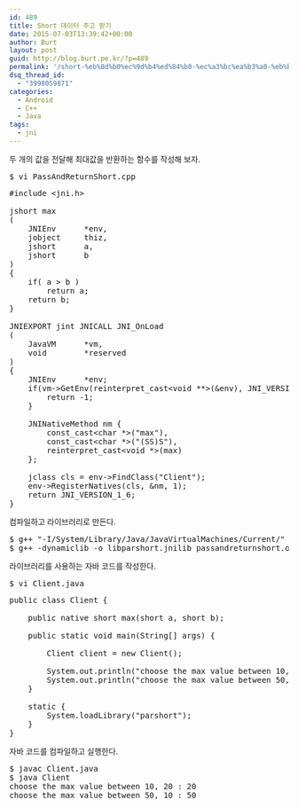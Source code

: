 ```yaml
---
id: 489
title: Short 데이터 주고 받기
date: 2015-07-03T13:39:42+00:00
author: Burt
layout: post
guid: http://blog.burt.pe.kr/?p=489
permalink: '/short-%eb%8d%b0%ec%9d%b4%ed%84%b0-%ec%a3%bc%ea%b3%a0-%eb%b0%9b%ea%b8%b0/'
dsq_thread_id:
  - "3998059871"
categories:
  - Android
  - C++
  - Java
tags:
  - jni
---
```

<p class="p1">
  <span class="s1">두 개의 값을 전달해 최대값을 반환하는 함수를 작성해 보자. </span><!--more-->
</p>

<pre class="lang:default decode:true ">$ vi PassAndReturnShort.cpp</pre>

<pre class="lang:default decode:true ">#include &lt;jni.h&gt;

jshort max
(
    JNIEnv      *env,
    jobject     thiz,
    jshort      a,
    jshort      b
)
{
    if( a &gt; b )
        return a;
    return b;
}

JNIEXPORT jint JNICALL JNI_OnLoad
(
    JavaVM      *vm,
    void        *reserved
)
{
    JNIEnv      *env;
    if(vm-&gt;GetEnv(reinterpret_cast&lt;void **&gt;(&env), JNI_VERSION_1_6)) {
        return -1;
    }
    
    JNINativeMethod nm {
        const_cast&lt;char *&gt;("max"),
        const_cast&lt;char *&gt;("(SS)S"),
        reinterpret_cast&lt;void *&gt;(max)
    };
    
    jclass cls = env-&gt;FindClass("Client");
    env-&gt;RegisterNatives(cls, &nm, 1);
    return JNI_VERSION_1_6;
}</pre>

컴파일하고 라이브러리로 만든다.

<pre class="lang:default decode:true ">$ g++ "-I/System/Library/Java/JavaVirtualMachines/Current/" -std=c++11 -c PassAndReturnShort.cpp
$ g++ -dynamiclib -o libparshort.jnilib passandreturnshort.o</pre>

<p class="p1">
  <span class="s1">라이브러리를 사용하는 자바 코드를 작성한다.</span>
</p>

<pre class="lang:default decode:true ">$ vi Client.java</pre>

<pre class="lang:default decode:true ">public class Client {

    public native short max(short a, short b);
    
    public static void main(String[] args) {
        
        Client client = new Client();
        
        System.out.println("choose the max value between 10, 20 : " + client.max((short)10, (short)20));
        System.out.println("choose the max value between 50, 10 : " + client.max((short)50, (short)10));
    }
    
    static {
        System.loadLibrary("parshort");
    }
}</pre>

<p class="p1">
  <span class="s1">자바 코드를 컴파일하고 실행한다.</span>
</p>

<pre class="lang:default decode:true ">$ javac Client.java
$ java Client
choose the max value between 10, 20 : 20
choose the max value between 50, 10 : 50</pre>

&nbsp;